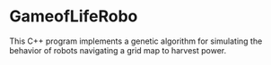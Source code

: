 # GameofLifeRobo
This C++ program implements a genetic algorithm for simulating the behavior of robots navigating a grid map to harvest power.
